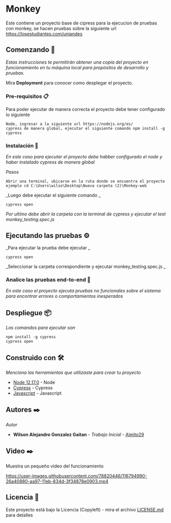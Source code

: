 # Monkey

Este contiene un proyecto base de cipress para la ejecucion de pruebas con monkey, se hacen pruebas sobre la siguiente url https://losestudiantes.com/uniandes

## Comenzando 🚀

_Estas instrucciones te permitirán obtener una copia del proyecto en funcionamiento en tu máquina local para propósitos de desarrollo y pruebas._

Mira **Deployment** para conocer como desplegar el proyecto.


### Pre-requisitos 📋

Para poder ejecutar de manera correcta el proyecto debe tener configurado lo siguiente 

```
Node, ingresar a la siguiente url https://nodejs.org/es/
cypress de manera global, ejecutar el siguiente comando npm install -g cypress
```

### Instalación 🔧

_En este caso para ejecutar el proyecto debe habber configurado el node y haber instalado cypress de manera global_

_Pasos_

```
Abrir una terminal, ubicarse en la ruta donde se encuentra el proyecto ejemplo cd C:\Users\wilso\Desktop\Nueva carpeta (2)\Monkey-web
```

_Luego debe ejecutar el siguiente comando _

```
cypress open
```

_Por ultimo debe  abrir la carpeta con la terminal de cypress y ejecutar el test monkey_testing.spec.js_

## Ejecutando las pruebas ⚙️

_Para ejecutar la prueba debe ejecutar  _

```
cypress open
```

_Seleccionar la carpeta correspondiente  y ejecutar   monkey_testing.spec.js _



### Analice las pruebas end-to-end 🔩

_En este caso el proyecto ejecuta pruebas no funcionales sobre el sistema para encontrar errores o comportamientos inesperados_


## Despliegue 📦

_Los comandos para ejecutar son_

```
npm install -g cypress
cypress open
```

## Construido con 🛠️

_Menciona las herramientas que utilizaste para crear tu proyecto_

* [Node 12.17.0](https://nodejs.org/es/download/releases/) - Node
* [Cypress](https://www.cypress.io/) - Cypress
* [Javascript](https://developer.mozilla.org/es/docs/Web/JavaScript) - Javascript

## Autores ✒️

_Autor_

* **Wilson Alejandro Gonzalez Gaitan** - *Trabajo Inicial* - [Alejito29](https://github.com/Alejito29)

## Video ✒️

Muestra un pequeño video del funcionamiento


https://user-images.githubusercontent.com/78820446/116794990-26a40880-aa97-11eb-834d-3f34878e0903.mp4



## Licencia 📄

Este proyecto está bajo la Licencia (Copyleft) - mira el archivo [LICENSE.md](LICENSE.md) para detalles

